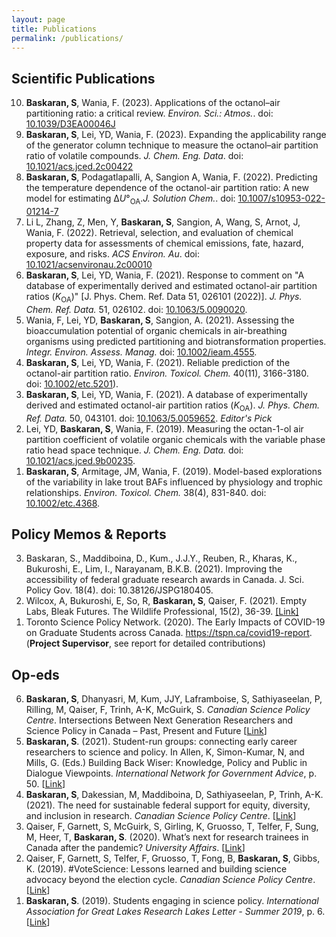 ```yaml
---
layout: page
title: Publications
permalink: /publications/
---
```


## Scientific Publications
<ol reversed>
<li><b>Baskaran, S</b>, Wania, F. (2023). Applications of the octanol–air partitioning ratio: a critical review. <i>Environ. Sci.: Atmos.</i>. doi: <a href="https://doi.org/10.1039/D3EA00046J">10.1039/D3EA00046J</a></li>
<li><b>Baskaran, S</b>, Lei, YD, Wania, F. (2023). Expanding the applicability range of the generator column technique to measure the octanol–air partition ratio of volatile compounds. <i>J. Chem. Eng. Data</i>. doi: <a href="https://doi.org/10.1021/acs.jced.2c00422">10.1021/acs.jced.2c00422</a></li>
<li><b>Baskaran, S</b>, Podagatlapalli, A, Sangion A, Wania, F. (2022). Predicting the temperature dependence of the octanol-air partition ratio: A new model for estimating Δ<i>U</i>°<sub>OA</sub>.<i>J. Solution Chem.</i>. doi: <a href="https://doi.org/10.1007/s10953-022-01214-7">10.1007/s10953-022-01214-7</a></li>
<li>Li L, Zhang, Z, Men, Y, <b>Baskaran, S</b>, Sangion, A, Wang, S, Arnot, J, Wania, F. (2022). Retrieval, selection, and evaluation of chemical property data for assessments of chemical emissions, fate, hazard, exposure, and risks. <i>ACS Environ. Au</i>. doi: <a href="https://doi.org/10.1021/acsenvironau.2c00010">10.1021/acsenvironau.2c00010</a></li>
<li><b>Baskaran, S</b>, Lei, YD, Wania, F. (2021). Response to comment on "A database of experimentally derived and estimated octanol-air partition ratios (<i>K</i><sub>OA</sub>)" [J. Phys. Chem. Ref. Data 51, 026101 (2022)]. <i>J. Phys. Chem. Ref. Data.</i> 51, 026102. doi: <a href="https://doi.org/10.1063/5.0090020">10.1063/5.0090020</a>.</li>
<li>Wania, F, Lei, YD, <b>Baskaran, S</b>, Sangion, A. (2021). Assessing the bioaccumulation potential of organic chemicals in air-breathing organisms using predicted partitioning and biotransformation properties. <i>Integr. Environ. Assess. Manag.</i> doi: <a href="https://doi.org/10.1002/ieam.4555">10.1002/ieam.4555</a>.</li>
<li><b>Baskaran, S</b>, Lei, YD, Wania, F. (2021). Reliable prediction of the octanol-air partition ratio. <i>Environ. Toxicol. Chem.</i> 40(11), 3166-3180. doi: <a href="https://doi.org/10.1002/etc.5201">10.1002/etc.5201</a>).</li>
<li><b>Baskaran, S</b>, Lei, YD, Wania, F. (2021). A database of experimentally derived and estimated octanol-air partition ratios (<i>K</i><sub>OA</sub>). <i>J. Phys. Chem. Ref. Data.</i> 50, 043101. doi: <a href="https://doi.org/10.1063/5.0059652">10.1063/5.0059652</a>. <i>Editor's Pick</i> </li>
<li>Lei, YD, <b>Baskaran, S</b>, Wania, F. (2019). Measuring the octan-1-ol air partition coefficient of volatile organic chemicals with the variable phase ratio head space technique. <i>J. Chem. Eng. Data.</i> doi: <a href="https://doi.org/10.1021/acs.jced.9b00235">10.1021/acs.jced.9b00235</a>.</li>
<li><b>Baskaran, S</b>, Armitage, JM, Wania, F. (2019). Model-based explorations of the variability in lake trout BAFs influenced by physiology and trophic relationships. <i>Environ. Toxicol. Chem.</i> 38(4), 831-840. doi: <a href="https://doi.org/10.1002/etc.4368">10.1002/etc.4368</a>.</li>
</ol>

## Policy Memos & Reports

<ol reversed>
<li>Baskaran, S., Maddiboina, D., Kum., J.J.Y., Reuben, R., Kharas, K., Bukuroshi, E., Lim, I., Narayanam, B.K.B. (2021). Improving the accessibility of federal graduate research awards in Canada. J. Sci. Policy Gov. 18(4). doi: 10.38126/JSPG180405.</li>
<li>Wilcox, A, Bukuroshi, E, So, R, <b>Baskaran, S</b>, Qaiser, F. (2021). Empty Labs, Bleak Futures. The Wildlife Professional, 15(2), 36-39. <a href="https://wildlife.org/the-march-april-issue-of-the-wildlife-professional-2/">[Link]</a></li>
<li>Toronto Science Policy Network. (2020). The Early Impacts of COVID-19 on Graduate Students across Canada. <a href="https://tspn.ca/covid19-report">https://tspn.ca/covid19-report</a>. (<b>Project Supervisor</b>, see report for detailed contributions)</li>
</ol>

## Op-eds

<ol reversed>
<li><b>Baskaran, S</b>, Dhanyasri, M, Kum, JJY, Laframboise, S, Sathiyaseelan, P, Rilling, M, Qaiser, F, Trinh, A-K, McGuirk, S. <i>Canadian Science Policy Centre</i>. Intersections Between Next Generation Researchers and Science Policy in Canada – Past, Present and Future [<a href="https://sciencepolicy.ca/posts/intersections-between-next-generation-researchers-and-science-policy-in-canada-past-present-and-future/">Link</a>]
<li><b>Baskaran, S</b>. (2021). Student-run groups: connecting early career researchers to science and policy. In Allen, K, Simon-Kumar, N, and Mills, G. (Eds.) Building Back Wiser: Knowledge, Policy and Public in Dialogue Viewpoints. <i>International Network for Government Advice</i>, p. 50. [<a href="https://www.ingsa.org/ingsa2021/viewpoints/">Link</a>]</li>
<li><b>Baskaran, S</b>, Dakessian, M, Maddiboina, D, Sathiyaseelan, P, Trinh, A-K. (2021). The need for sustainable federal support for equity, diversity, and inclusion in research. <i>Canadian Science Policy Centre</i>. [<a href="https://sciencepolicy.ca/posts/the-need-for-sustainable-federal-support-for-equity-diversity-and-inclusion-in-research/">Link</a>]</li>
<li>Qaiser, F, Garnett, S, McGuirk, S, Girling, K, Gruosso, T, Telfer, F, Sung, M, Heer, T, <b>Baskaran, S</b>. (2020). What’s next for research trainees in Canada after the pandemic? <i>University Affairs</i>. [<a href="https://sciencepolicy.ca/posts/the-need-for-sustainable-federal-support-for-equity-diversity-and-inclusion-in-research/">Link</a>]</li>
<li>Qaiser, F, Garnett, S, Telfer, F, Gruosso, T, Fong, B, <b>Baskaran, S</b>, Gibbs, K. (2019). #VoteScience: Lessons learned and building science advocacy beyond the election cycle. <i>Canadian Science Policy Centre</i>. [<a href="https://sciencepolicy.ca/posts/votescience-lessons-learned-and-building-science-advocacy-beyond-the-election-cycle/">Link</a>]</li>
<li><b>Baskaran, S</b>. (2019). Students engaging in science policy. <i>International Association for Great Lakes Research Lakes Letter - Summer 2019</i>, p. 6. [<a href="https://iaglr.org/ll/2019-2-Summer_LL2.pdf">Link</a>]</li>